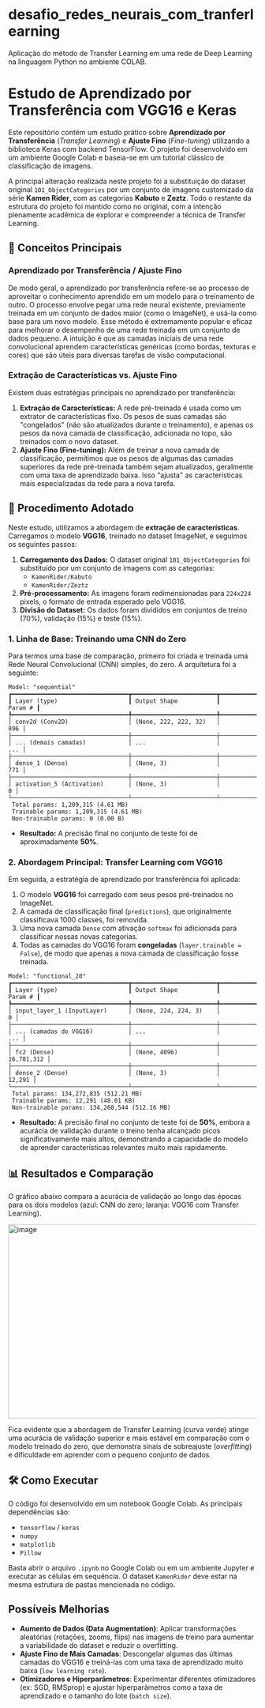 # desafio_redes_neurais_com_tranferlearning
Aplicação do método de Transfer Learning em uma rede de Deep Learning na linguagem Python no ambiente COLAB. 

# Estudo de Aprendizado por Transferência com VGG16 e Keras

Este repositório contém um estudo prático sobre **Aprendizado por Transferência** (*Transfer Learning*) e **Ajuste Fino** (*Fine-tuning*) utilizando a biblioteca Keras com backend TensorFlow. O projeto foi desenvolvido em um ambiente Google Colab e baseia-se em um tutorial clássico de classificação de imagens.

A principal alteração realizada neste projeto foi a substituição do dataset original `101_ObjectCategories` por um conjunto de imagens customizado da série **Kamen Rider**, com as categorias **Kabuto** e **Zeztz**. Todo o restante da estrutura do projeto foi mantido como no original, com a intenção plenamente acadêmica de explorar e compreender a técnica de Transfer Learning.

## 🧠 Conceitos Principais

### Aprendizado por Transferência / Ajuste Fino

De modo geral, o aprendizado por transferência refere-se ao processo de aproveitar o conhecimento aprendido em um modelo para o treinamento de outro. O processo envolve pegar uma rede neural existente, previamente treinada em um conjunto de dados maior (como o ImageNet), e usá-la como base para um novo modelo. Esse método é extremamente popular e eficaz para melhorar o desempenho de uma rede treinada em um conjunto de dados pequeno. A intuição é que as camadas iniciais de uma rede convolucional aprendem características genéricas (como bordas, texturas e cores) que são úteis para diversas tarefas de visão computacional.

### Extração de Características vs. Ajuste Fino

Existem duas estratégias principais no aprendizado por transferência:

1.  **Extração de Características:** A rede pré-treinada é usada como um extrator de características fixo. Os pesos de suas camadas são "congelados" (não são atualizados durante o treinamento), e apenas os pesos da nova camada de classificação, adicionada no topo, são treinados com o novo dataset.
2.  **Ajuste Fino (Fine-tuning):** Além de treinar a nova camada de classificação, permitimos que os pesos de algumas das camadas superiores da rede pré-treinada também sejam atualizados, geralmente com uma taxa de aprendizado baixa. Isso "ajusta" as características mais especializadas da rede para a nova tarefa.

## 🚀 Procedimento Adotado

Neste estudo, utilizamos a abordagem de **extração de características**. Carregamos o modelo **VGG16**, treinado no dataset ImageNet, e seguimos os seguintes passos:

1.  **Carregamento dos Dados:** O dataset original `101_ObjectCategories` foi substituído por um conjunto de imagens com as categorias:
      * `KamenRider/Kabuto`
      * `KamenRider/Zeztz`
2.  **Pré-processamento:** As imagens foram redimensionadas para `224x224` pixels, o formato de entrada esperado pelo VGG16.
3.  **Divisão do Dataset:** Os dados foram divididos em conjuntos de treino (70%), validação (15%) e teste (15%).

### 1\. Linha de Base: Treinando uma CNN do Zero

Para termos uma base de comparação, primeiro foi criada e treinada uma Rede Neural Convolucional (CNN) simples, do zero. A arquitetura foi a seguinte:

```
Model: "sequential"
┏━━━━━━━━━━━━━━━━━━━━━━━━━━━━━━━━━┳━━━━━━━━━━━━━━━━━━━━━━━━┳━━━━━━━━━━━━━━━┓
┃ Layer (type)                    ┃ Output Shape           ┃       Param # ┃
┡━━━━━━━━━━━━━━━━━━━━━━━━━━━━━━━━━╇━━━━━━━━━━━━━━━━━━━━━━━━╇━━━━━━━━━━━━━━━┩
│ conv2d (Conv2D)                 │ (None, 222, 222, 32)   │           896 │
├─────────────────────────────────┼────────────────────────┼───────────────┤
│ ... (demais camadas)            │ ...                    │           ... │
├─────────────────────────────────┼────────────────────────┼───────────────┤
│ dense_1 (Dense)                 │ (None, 3)              │           771 │
├─────────────────────────────────┼────────────────────────┼───────────────┤
│ activation_5 (Activation)       │ (None, 3)              │             0 │
└─────────────────────────────────┴────────────────────────┴───────────────┘
 Total params: 1,209,315 (4.61 MB)
 Trainable params: 1,209,315 (4.61 MB)
 Non-trainable params: 0 (0.00 B)
```

  - **Resultado:** A precisão final no conjunto de teste foi de aproximadamente **50%**.

### 2\. Abordagem Principal: Transfer Learning com VGG16

Em seguida, a estratégia de aprendizado por transferência foi aplicada:

1.  O modelo **VGG16** foi carregado com seus pesos pré-treinados no ImageNet.
2.  A camada de classificação final (`predictions`), que originalmente classificava 1000 classes, foi removida.
3.  Uma nova camada `Dense` com ativação `softmax` foi adicionada para classificar nossas novas categorias.
4.  Todas as camadas do VGG16 foram **congeladas** (`layer.trainable = False`), de modo que apenas a nova camada de classificação fosse treinada.

<!-- end list -->

```
Model: "functional_20"
┏━━━━━━━━━━━━━━━━━━━━━━━━━━━━━━━━━┳━━━━━━━━━━━━━━━━━━━━━━━━┳━━━━━━━━━━━━━━━┓
┃ Layer (type)                    ┃ Output Shape           ┃       Param # ┃
┡━━━━━━━━━━━━━━━━━━━━━━━━━━━━━━━━━╇━━━━━━━━━━━━━━━━━━━━━━━━╇━━━━━━━━━━━━━━━┩
│ input_layer_1 (InputLayer)      │ (None, 224, 224, 3)    │             0 │
├─────────────────────────────────┼────────────────────────┼───────────────┤
│ ... (camadas do VGG16)          │ ...                    │           ... │
├─────────────────────────────────┼────────────────────────┼───────────────┤
│ fc2 (Dense)                     │ (None, 4096)           │    16,781,312 │
├─────────────────────────────────┼────────────────────────┼───────────────┤
│ dense_2 (Dense)                 │ (None, 3)              │        12,291 │
└─────────────────────────────────┴────────────────────────┴───────────────┘
 Total params: 134,272,835 (512.21 MB)
 Trainable params: 12,291 (48.01 KB)
 Non-trainable params: 134,260,544 (512.16 MB)
```

  - **Resultado:** A precisão final no conjunto de teste foi de **50%**, embora a acurácia de validação durante o treino tenha alcançado picos significativamente mais altos, demonstrando a capacidade do modelo de aprender características relevantes muito mais rapidamente.

## 📊 Resultados e Comparação

O gráfico abaixo compara a acurácia de validação ao longo das épocas para os dois modelos (azul: CNN do zero; laranja: VGG16 com Transfer Learning).

<img width="1291" height="393" alt="image" src="https://github.com/user-attachments/assets/731bab90-5a58-494e-b566-dec6254d1f0c" />


Fica evidente que a abordagem de Transfer Learning (curva verde) atinge uma acurácia de validação superior e mais estável em comparação com o modelo treinado do zero, que demonstra sinais de sobreajuste (*overfitting*) e dificuldade em aprender com o pequeno conjunto de dados.

## 🛠️ Como Executar

O código foi desenvolvido em um notebook Google Colab. As principais dependências são:

  * `tensorflow` / `keras`
  * `numpy`
  * `matplotlib`
  * `Pillow`

Basta abrir o arquivo `.ipynb` no Google Colab ou em um ambiente Jupyter e executar as células em sequência. O dataset `KamenRider` deve estar na mesma estrutura de pastas mencionada no código.
## Possíveis Melhorias

* **Aumento de Dados (Data Augmentation)**: Aplicar transformações aleatórias (rotações, zooms, flips) nas imagens de treino para aumentar a variabilidade do dataset e reduzir o overfitting.
* **Ajuste Fino de Mais Camadas**: Descongelar algumas das últimas camadas do VGG16 e treiná-las com uma taxa de aprendizado muito baixa (`low learning rate`).
* **Otimizadores e Hiperparâmetros**: Experimentar diferentes otimizadores (ex: SGD, RMSprop) e ajustar hiperparâmetros como a taxa de aprendizado e o tamanho do lote (`batch size`). 
